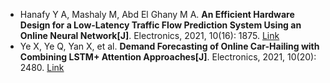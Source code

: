 * Hanafy Y A, Mashaly M, Abd El Ghany M A. <b>An Efficient Hardware Design for a Low-Latency Traffic Flow Prediction System Using an Online Neural Network[J]</b>. Electronics, 2021, 10(16): 1875. [Link](https://www.mdpi.com/2079-9292/10/16/1875)
* Ye X, Ye Q, Yan X, et al. <b>Demand Forecasting of Online Car-Hailing with Combining LSTM+ Attention Approaches[J]</b>. Electronics, 2021, 10(20): 2480. [Link](https://www.mdpi.com/1308510)
